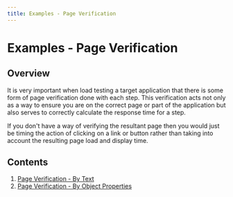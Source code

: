 ```yaml
---
title: Examples - Page Verification
---
```


# Examples - Page Verification

## Overview

It is very important when load testing a target application that there is some form of page verification done with each step. This verification acts not only as a way to ensure you are on the correct page or part of the application but also serves to correctly calculate the response time for a step.

If you don't have a way of verifying the resultant page then you would just be timing the action of clicking on a link or button rather than taking into account the resulting page load and display time.

## Contents

1. [Page Verification - By Text](examples_verification_bytext.md)
2. [Page Verification - By Object Properties](examples_verification_byobject.md)